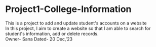 # Project1-College-Information
This is a project to add and update student's accounts on a website
<br>
In this project, I aim to create a website so that I am able to search for student's information, add or delete records.
<br>
Owner- Sana
Dated- 20 Dec,'23
